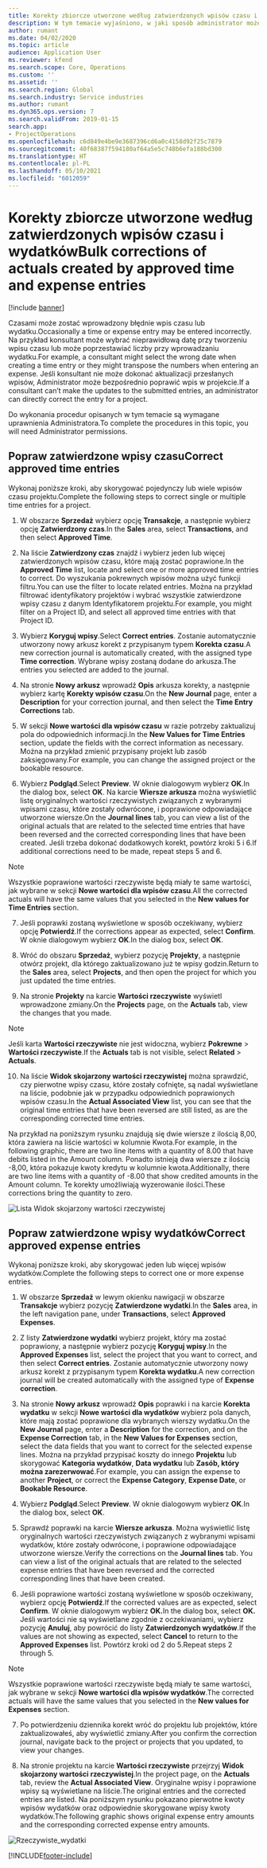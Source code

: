 ```yaml
---
title: Korekty zbiorcze utworzone według zatwierdzonych wpisów czasu i wydatków
description: W tym temacie wyjaśniono, w jaki sposób administrator może wprowadzać pojedyncze lub zbiorcze korekty wcześniej zatwierdzonych wpisów czasu lub wydatków, jeśli rozliczenie nie jest zakończone.
author: rumant
ms.date: 04/02/2020
ms.topic: article
audience: Application User
ms.reviewer: kfend
ms.search.scope: Core, Operations
ms.custom: ''
ms.assetid: ''
ms.search.region: Global
ms.search.industry: Service industries
ms.author: rumant
ms.dyn365.ops.version: 7
ms.search.validFrom: 2019-01-15
search.app:
- ProjectOperations
ms.openlocfilehash: c6d849e4be9e3687396cd6a0c4158d92f25c7879
ms.sourcegitcommit: 40f68387f594180af64a5e5c748b6efa188bd300
ms.translationtype: HT
ms.contentlocale: pl-PL
ms.lasthandoff: 05/10/2021
ms.locfileid: "6012059"
---
```

# <a name="bulk-corrections-of-actuals-created-by-approved-time-and-expense-entries"></a><span data-ttu-id="c10cb-103">Korekty zbiorcze utworzone według zatwierdzonych wpisów czasu i wydatków</span><span class="sxs-lookup"><span data-stu-id="c10cb-103">Bulk corrections of actuals created by approved time and expense entries</span></span>

[!include [banner](../includes/psa-now-project-operations.md)]

<span data-ttu-id="c10cb-104">Czasami może zostać wprowadzony błędnie wpis czasu lub wydatku.</span><span class="sxs-lookup"><span data-stu-id="c10cb-104">Occasionally a time or expense entry may be entered incorrectly.</span></span> <span data-ttu-id="c10cb-105">Na przykład konsultant może wybrać nieprawidłową datę przy tworzeniu wpisu czasu lub może poprzestawiać liczby przy wprowadzaniu wydatku.</span><span class="sxs-lookup"><span data-stu-id="c10cb-105">For example, a consultant might select the wrong date when creating a time entry or they might transpose the numbers when entering an expense.</span></span> <span data-ttu-id="c10cb-106">Jeśli konsultant nie może dokonać aktualizacji przesłanych wpisów, Administrator może bezpośrednio poprawić wpis w projekcie.</span><span class="sxs-lookup"><span data-stu-id="c10cb-106">If a consultant can’t make the updates to the submitted entries, an administrator can directly correct the entry for a project.</span></span>

<span data-ttu-id="c10cb-107">Do wykonania procedur opisanych w tym temacie są wymagane uprawnienia Administratora.</span><span class="sxs-lookup"><span data-stu-id="c10cb-107">To complete the procedures in this topic, you will need Administrator permissions.</span></span>

## <a name="correct-approved-time-entries"></a><span data-ttu-id="c10cb-108">Popraw zatwierdzone wpisy czasu</span><span class="sxs-lookup"><span data-stu-id="c10cb-108">Correct approved time entries</span></span>     

<span data-ttu-id="c10cb-109">Wykonaj poniższe kroki, aby skorygować pojedynczy lub wiele wpisów czasu projektu.</span><span class="sxs-lookup"><span data-stu-id="c10cb-109">Complete the following steps to correct single or multiple time entries for a project.</span></span>

1. <span data-ttu-id="c10cb-110">W obszarze **Sprzedaż** wybierz opcję **Transakcje**, a następnie wybierz opcję **Zatwierdzony czas**.</span><span class="sxs-lookup"><span data-stu-id="c10cb-110">In the **Sales** area, select **Transactions**, and then select **Approved Time**.</span></span> 

2. <span data-ttu-id="c10cb-111">Na liście **Zatwierdzony czas** znajdź i wybierz jeden lub więcej zatwierdzonych wpisów czasu, które mają zostać poprawione.</span><span class="sxs-lookup"><span data-stu-id="c10cb-111">In the **Approved Time** list, locate and select one or more approved time entries to correct.</span></span> <span data-ttu-id="c10cb-112">Do wyszukania pokrewnych wpisów można użyć funkcji filtru.</span><span class="sxs-lookup"><span data-stu-id="c10cb-112">You can use the filter to locate related entries.</span></span> <span data-ttu-id="c10cb-113">Można na przykład filtrować identyfikatory projektów i wybrać wszystkie zatwierdzone wpisy czasu z danym Identyfikatorem projektu.</span><span class="sxs-lookup"><span data-stu-id="c10cb-113">For example, you might filter on a Project ID, and select all approved time entries with that Project ID.</span></span>

3. <span data-ttu-id="c10cb-114">Wybierz **Koryguj wpisy**.</span><span class="sxs-lookup"><span data-stu-id="c10cb-114">Select **Correct entries**.</span></span> <span data-ttu-id="c10cb-115">Zostanie automatycznie utworzony nowy arkusz korekt z przypisanym typem **Korekta czasu**.</span><span class="sxs-lookup"><span data-stu-id="c10cb-115">A new correction journal is automatically created, with the assigned type **Time correction**.</span></span> <span data-ttu-id="c10cb-116">Wybrane wpisy zostaną dodane do arkusza.</span><span class="sxs-lookup"><span data-stu-id="c10cb-116">The entries you selected are added to the journal.</span></span> 

4. <span data-ttu-id="c10cb-117">Na stronie **Nowy arkusz** wprowadź **Opis** arkusza korekty, a następnie wybierz kartę **Korekty wpisów czasu**.</span><span class="sxs-lookup"><span data-stu-id="c10cb-117">On the **New Journal** page, enter a **Description** for your correction journal, and then select the **Time Entry Corrections** tab.</span></span>  
5. <span data-ttu-id="c10cb-118">W sekcji **Nowe wartości dla wpisów czasu** w razie potrzeby zaktualizuj pola do odpowiednich informacji.</span><span class="sxs-lookup"><span data-stu-id="c10cb-118">In the **New Values for Time Entries** section, update the fields with the correct information as necessary.</span></span> <span data-ttu-id="c10cb-119">Można na przykład zmienić przypisany projekt lub zasób zaksięgowany.</span><span class="sxs-lookup"><span data-stu-id="c10cb-119">For example, you can change the assigned project or the bookable resource.</span></span>

6. <span data-ttu-id="c10cb-120">Wybierz **Podgląd**.</span><span class="sxs-lookup"><span data-stu-id="c10cb-120">Select **Preview**.</span></span> <span data-ttu-id="c10cb-121">W oknie dialogowym wybierz **OK**.</span><span class="sxs-lookup"><span data-stu-id="c10cb-121">In the dialog box, select **OK**.</span></span> <span data-ttu-id="c10cb-122">Na karcie **Wiersze arkusza** można wyświetlić listę oryginalnych wartości rzeczywistych związanych z wybranymi wpisami czasu, które zostały odwrócone, i poprawione odpowiadające utworzone wiersze.</span><span class="sxs-lookup"><span data-stu-id="c10cb-122">On the **Journal lines** tab, you can view a list of the original actuals that are related to the selected time entries that have been reversed and the corrected corresponding lines that have been created.</span></span> <span data-ttu-id="c10cb-123">Jeśli trzeba dokonać dodatkowych korekt, powtórz kroki 5 i 6.</span><span class="sxs-lookup"><span data-stu-id="c10cb-123">If additional corrections need to be made, repeat steps 5 and 6.</span></span> 

> [!NOTE]
> <span data-ttu-id="c10cb-124">Wszystkie poprawione wartości rzeczywiste będą miały te same wartości, jak wybrane w sekcji **Nowe wartości dla wpisów czasu**.</span><span class="sxs-lookup"><span data-stu-id="c10cb-124">All the corrected actuals will have the same values that you selected in the **New values for Time Entries** section.</span></span>

7. <span data-ttu-id="c10cb-125">Jeśli poprawki zostaną wyświetlone w sposób oczekiwany, wybierz opcję **Potwierdź**.</span><span class="sxs-lookup"><span data-stu-id="c10cb-125">If the corrections appear as expected, select **Confirm**.</span></span> <span data-ttu-id="c10cb-126">W oknie dialogowym wybierz **OK**.</span><span class="sxs-lookup"><span data-stu-id="c10cb-126">In the dialog box, select **OK**.</span></span>

8. <span data-ttu-id="c10cb-127">Wróć do obszaru **Sprzedaż**, wybierz pozycję **Projekty**, a następnie otwórz projekt, dla którego zaktualizowano już te wpisy godzin.</span><span class="sxs-lookup"><span data-stu-id="c10cb-127">Return to the **Sales** area, select **Projects**, and then open the project for which you just updated the time entries.</span></span> 

9. <span data-ttu-id="c10cb-128">Na stronie **Projekty** na karcie **Wartości rzeczywiste** wyświetl wprowadzone zmiany.</span><span class="sxs-lookup"><span data-stu-id="c10cb-128">On the **Projects** page, on the **Actuals** tab, view the changes that you made.</span></span> 

> [!NOTE]
> <span data-ttu-id="c10cb-129">Jeśli karta **Wartości rzeczywiste** nie jest widoczna, wybierz **Pokrewne** > **Wartości rzeczywiste**.</span><span class="sxs-lookup"><span data-stu-id="c10cb-129">If the **Actuals** tab is not visible, select **Related** > **Actuals**.</span></span>  

10. <span data-ttu-id="c10cb-130">Na liście **Widok skojarzony wartości rzeczywistej** można sprawdzić, czy pierwotne wpisy czasu, które zostały cofnięte, są nadal wyświetlane na liście, podobnie jak w przypadku odpowiednich poprawionych wpisów czasu.</span><span class="sxs-lookup"><span data-stu-id="c10cb-130">In the **Actual Associated View** list, you can see that the original time entries that have been reversed are still listed, as are the corresponding corrected time entries.</span></span> 

<span data-ttu-id="c10cb-131">Na przykład na poniższym rysunku znajdują się dwie wiersze z ilością 8,00, która zawiera na liście wartości w kolumnie Kwota.</span><span class="sxs-lookup"><span data-stu-id="c10cb-131">For example, in the following graphic, there are two line items with a quantity of 8.00 that have debits listed in the Amount column.</span></span> <span data-ttu-id="c10cb-132">Ponadto istnieją dwa wiersze z ilością -8,00, która pokazuje kwoty kredytu w kolumnie kwota.</span><span class="sxs-lookup"><span data-stu-id="c10cb-132">Additionally, there are two line items with a quantity of -8.00 that show credited amounts in the Amount column.</span></span> <span data-ttu-id="c10cb-133">Te korekty umożliwiają wyzerowanie ilości.</span><span class="sxs-lookup"><span data-stu-id="c10cb-133">These corrections bring the quantity to zero.</span></span>

![Lista Widok skojarzony wartości rzeczywistej](https://github.com/MicrosoftDocs/dynamics-365-customer-engagement-pr/blob/bulk-corrections-actuals-created-by-approved-time-expense-entries.md/time-actuals.png)
 
## <a name="correct-approved-expense-entries"></a><span data-ttu-id="c10cb-135">Popraw zatwierdzone wpisy wydatków</span><span class="sxs-lookup"><span data-stu-id="c10cb-135">Correct approved expense entries</span></span>

<span data-ttu-id="c10cb-136">Wykonaj poniższe kroki, aby skorygować jeden lub więcej wpisów wydatków.</span><span class="sxs-lookup"><span data-stu-id="c10cb-136">Complete the following steps to correct one or more expense entries.</span></span> 

1. <span data-ttu-id="c10cb-137">W obszarze **Sprzedaż** w lewym okienku nawigacji w obszarze **Transakcje** wybierz pozycję **Zatwierdzone wydatki**.</span><span class="sxs-lookup"><span data-stu-id="c10cb-137">In the **Sales** area, in the left navigation pane, under **Transactions**, select **Approved Expenses**.</span></span>

2. <span data-ttu-id="c10cb-138">Z listy **Zatwierdzone wydatki** wybierz projekt, który ma zostać poprawiony, a następnie wybierz pozycję **Koryguj wpisy**.</span><span class="sxs-lookup"><span data-stu-id="c10cb-138">In the **Approved Expenses** list, select the project that you want to correct, and then select **Correct entries**.</span></span> <span data-ttu-id="c10cb-139">Zostanie automatycznie utworzony nowy arkusz korekt z przypisanym typem **Korekta wydatku**.</span><span class="sxs-lookup"><span data-stu-id="c10cb-139">A new correction journal will be created automatically with the assigned type of **Expense correction**.</span></span> 

3. <span data-ttu-id="c10cb-140">Na stronie **Nowy arkusz** wprowadź **Opis** poprawki i na karcie **Korekta wydatku** w sekcji **Nowe wartości dla wydatków** wybierz pola danych, które mają zostać poprawione dla wybranych wierszy wydatku.</span><span class="sxs-lookup"><span data-stu-id="c10cb-140">On the **New Journal** page, enter a **Description** for the correction, and on the **Expense Correction** tab, in the **New Values for Expenses** section, select the data fields that you want to correct for the selected expense lines.</span></span> <span data-ttu-id="c10cb-141">Można na przykład przypisać koszty do innego **Projektu** lub skorygować **Kategoria wydatków**, **Data wydatku** lub **Zasób, który można zarezerwować**.</span><span class="sxs-lookup"><span data-stu-id="c10cb-141">For example, you can assign the expense to another **Project**, or correct the **Expense Category**, **Expense Date**, or **Bookable Resource**.</span></span>

4. <span data-ttu-id="c10cb-142">Wybierz **Podgląd**.</span><span class="sxs-lookup"><span data-stu-id="c10cb-142">Select **Preview**.</span></span> <span data-ttu-id="c10cb-143">W oknie dialogowym wybierz **OK**.</span><span class="sxs-lookup"><span data-stu-id="c10cb-143">In the dialog box, select **OK**.</span></span> 

5. <span data-ttu-id="c10cb-144">Sprawdź poprawki na karcie **Wiersze arkusza**. Można wyświetlić listę oryginalnych wartości rzeczywistych związanych z wybranymi wpisami wydatków, które zostały odwrócone, i poprawione odpowiadające utworzone wiersze.</span><span class="sxs-lookup"><span data-stu-id="c10cb-144">Verify the corrections on the **Journal lines** tab. You can view a list of the original actuals that are related to the selected expense entries that have been reversed and the corrected corresponding lines that have been created.</span></span>

6. <span data-ttu-id="c10cb-145">Jeśli poprawione wartości zostaną wyświetlone w sposób oczekiwany, wybierz opcję **Potwierdź**.</span><span class="sxs-lookup"><span data-stu-id="c10cb-145">If the corrected values are as expected, select **Confirm**.</span></span> <span data-ttu-id="c10cb-146">W oknie dialogowym wybierz **OK.**</span><span class="sxs-lookup"><span data-stu-id="c10cb-146">In the dialog box, select **OK.**</span></span> <span data-ttu-id="c10cb-147">Jeśli wartości nie są wyświetlane zgodnie z oczekiwaniami, wybierz pozycję **Anuluj**, aby powrócić do listy **Zatwierdzonych wydatków**.</span><span class="sxs-lookup"><span data-stu-id="c10cb-147">If the values are not showing as expected, select **Cancel** to return to the **Approved Expenses** list.</span></span> <span data-ttu-id="c10cb-148">Powtórz kroki od 2 do 5.</span><span class="sxs-lookup"><span data-stu-id="c10cb-148">Repeat steps 2 through 5.</span></span> 

> [!NOTE]
> <span data-ttu-id="c10cb-149">Wszystkie poprawione wartości rzeczywiste będą miały te same wartości, jak wybrane w sekcji **Nowe wartości dla wpisów wydatków**.</span><span class="sxs-lookup"><span data-stu-id="c10cb-149">The corrected actuals will have the same values that you selected in the **New values for Expenses** section.</span></span>

7. <span data-ttu-id="c10cb-150">Po potwierdzeniu dziennika korekt wróć do projektu lub projektów, które zaktualizowałeś, aby wyświetlić zmiany.</span><span class="sxs-lookup"><span data-stu-id="c10cb-150">After you confirm the correction journal, navigate back to the project or projects that you updated, to view your changes.</span></span>  

8. <span data-ttu-id="c10cb-151">Na stronie projektu na karcie **Wartości rzeczywiste** przejrzyj **Widok skojarzony wartości rzeczywistej**.</span><span class="sxs-lookup"><span data-stu-id="c10cb-151">In the project page, on the **Actuals** tab, review the **Actual Associated View**.</span></span> <span data-ttu-id="c10cb-152">Oryginalne wpisy i poprawione wpisy są wyświetlane na liście.</span><span class="sxs-lookup"><span data-stu-id="c10cb-152">The original entries and the corrected entries are listed.</span></span> <span data-ttu-id="c10cb-153">Na poniższym rysunku pokazano pierwotne kwoty wpisów wydatków oraz odpowiednie skorygowane wpisy kwoty wydatków.</span><span class="sxs-lookup"><span data-stu-id="c10cb-153">The following graphic shows original expense entry amounts and the corresponding corrected expense entry amounts.</span></span> 

![Rzeczywiste_wydatki](https://user-images.githubusercontent.com/60806505/77122219-4cd52900-69fa-11ea-8349-ccd2ffebf640.png)


[!INCLUDE[footer-include](../includes/footer-banner.md)]